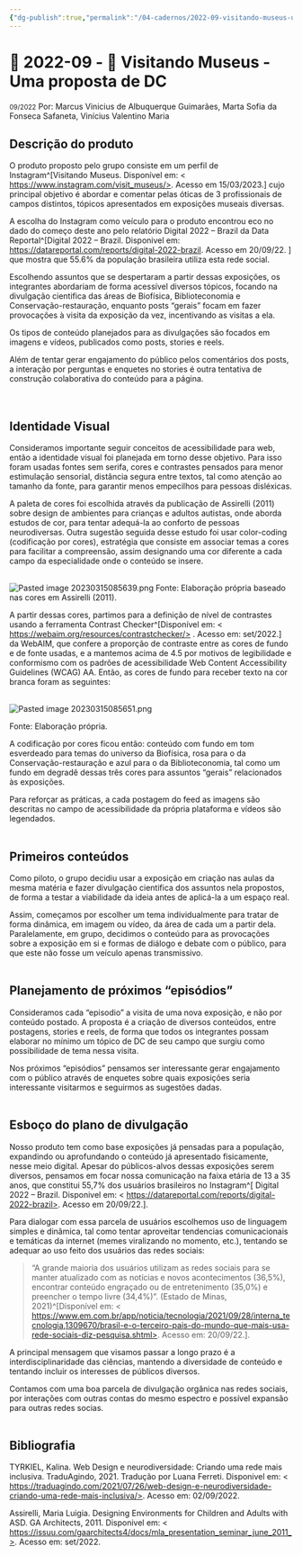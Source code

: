 ```yaml
---
{"dg-publish":true,"permalink":"/04-cadernos/2022-09-visitando-museus-uma-proposta-de-dc/","tags":["🧠️/📝️/🌲️"],"created":"2023-03-15 08:49","updated":"2023-05-01 20:07"}
---
```




# 🌲️ 2022-09 - 📝️ Visitando Museus - Uma proposta de DC
<small>09/2022</small>
Por: Marcus Vinicius de Albuquerque Guimarães, Marta Sofia da Fonseca Safaneta, Vinícius Valentino Maria

## Descrição do produto 

O produto proposto pelo grupo consiste em um perfil de Instagram^[Visitando Museus. Disponível em: < https://www.instagram.com/visit_museus/>.  Acesso em 15/03/2023.] cujo principal objetivo é abordar e comentar pelas óticas de 3 profissionais de campos distintos, tópicos apresentados em exposições museais diversas. 

A escolha do Instagram como veículo para o produto encontrou eco no dado do começo deste ano pelo relatório Digital 2022 – Brazil da Data Reportal^[Digital 2022 – Brazil. Disponivel em: <https://datareportal.com/reports/digital-2022-brazil>. Acesso em 20/09/22. ] que mostra que 55.6% da população brasileira utiliza esta rede social. 

Escolhendo assuntos que se despertaram a partir dessas exposições, os integrantes abordariam de forma acessível diversos tópicos, focando na divulgação cientifica das áreas de Biofísica, Biblioteconomia e Conservação-restauração, enquanto posts “gerais” focam em fazer provocações à visita da exposição da vez, incentivando as visitas a ela.  

Os tipos de conteúdo planejados para as divulgações são focados em imagens e vídeos, publicados como posts, stories e reels.  

Além de tentar gerar engajamento do público pelos comentários dos posts, a interação por perguntas e enquetes no stories é outra tentativa de construção colaborativa do conteúdo para a página. <br><br><br>



 

## Identidade Visual  

Consideramos importante seguir conceitos de acessibilidade para web, então a identidade visual foi planejada em torno desse objetivo. Para isso foram usadas fontes sem serifa, cores e contrastes pensados para menor estimulação sensorial, distância segura entre textos, tal como atenção ao tamanho da fonte, para garantir menos empecilhos para pessoas disléxicas. 

A paleta de cores foi escolhida através da publicação de Assirelli (2011) sobre design de ambientes para crianças e adultos autistas, onde aborda estudos de cor, para tentar adequá-la ao conforto de pessoas neurodiversas. Outra sugestão seguida desse estudo foi usar color-coding (codificação por cores), estratégia que consiste em associar temas a cores para facilitar a compreensão, assim designando uma cor diferente a cada campo da especialidade onde o conteúdo se insere.   <br><br>



 ![Pasted image 20230315085639.png](/img/user/XX%20-%20Anexos/Pasted%20image%2020230315085639.png)
Fonte: Elaboração própria baseado nas cores em Assirelli (2011). 

A partir dessas cores, partimos para a definição de nível de contrastes usando a ferramenta Contrast Checker^[Disponível em: < https://webaim.org/resources/contrastchecker/> . Acesso em: set/2022.] da WebAIM, que confere a proporção de contraste entre as cores de fundo e de fonte usadas, e a mantemos acima de 4.5 por motivos de legibilidade e conformismo com os padrões de acessibilidade Web Content Accessibility Guidelines (WCAG) AA. Então, as cores de fundo para receber texto na cor branca foram as seguintes: <br>
<br>


 ![Pasted image 20230315085651.png](/img/user/XX%20-%20Anexos/Pasted%20image%2020230315085651.png)

Fonte: Elaboração própria. 

A codificação por cores ficou então: conteúdo com fundo em tom esverdeado para temas do universo da Biofísica, rosa para o da Conservação-restauração e azul para o da Biblioteconomia, tal como um fundo em degradê dessas três cores para assuntos “gerais” relacionados às exposições. 

Para reforçar as práticas, a cada postagem do feed as imagens são descritas no campo de acessibilidade da própria plataforma e vídeos são legendados. <br>
<br>


  

## Primeiros conteúdos 

Como piloto, o grupo decidiu usar a exposição em criação nas aulas da mesma matéria e fazer divulgação cientifica dos assuntos nela propostos, de forma a testar a viabilidade da ideia antes de aplicá-la a um espaço real. 

Assim, começamos por escolher um tema individualmente para tratar de forma dinâmica, em imagem ou vídeo, da área de cada um a partir dela. Paralelamente, em grupo, decidimos o conteúdo para as provocações sobre a exposição em si e formas de diálogo e debate com o público, para que este não fosse um veículo apenas transmissivo. <br>
<br>


 

## Planejamento de próximos “episódios” 

Consideramos cada “episodio” a visita de uma nova exposição, e não por conteúdo postado. A proposta é a criação de diversos conteúdos, entre postagens, stories e reels, de forma que todos os integrantes possam elaborar no mínimo um tópico de DC de seu campo que surgiu como possibilidade de tema nessa visita. 

Nos próximos “episódios” pensamos ser interessante gerar engajamento com o público através de enquetes sobre quais exposições seria interessante visitarmos e seguirmos as sugestões dadas. <br>
<br>


 

## Esboço do plano de divulgação 

Nosso produto tem como base exposições já pensadas para a população, expandindo ou aprofundando o conteúdo já apresentado fisicamente, nesse meio digital. Apesar do públicos-alvos dessas exposições serem diversos, pensamos em focar nossa comunicação na faixa etária de 13 a 35 anos, que constitui 55,7% dos usuários brasileiros no Instagram^[ Digital 2022 – Brazil. Disponivel em: < https://datareportal.com/reports/digital-2022-brazil>. Acesso em 20/09/22.]. 

 Para dialogar com essa parcela de usuários escolhemos uso de linguagem simples e dinâmica, tal como tentar aproveitar tendencias comunicacionais e temáticas da internet (memes viralizando no momento, etc.), tentando se adequar ao uso feito dos usuários das redes sociais:  

> “A grande maioria dos usuários utilizam as redes sociais para se manter atualizado com as notícias e novos acontecimentos (36,5%), encontrar conteúdo engraçado ou de entretenimento (35,0%) e preencher o tempo livre (34,4%)”.  (Estado de Minas, 2021)^[Disponível em: < https://www.em.com.br/app/noticia/tecnologia/2021/09/28/interna_tecnologia,1309670/brasil-e-o-terceiro-pais-do-mundo-que-mais-usa-rede-sociais-diz-pesquisa.shtml>. Acesso em: 20/09/22.]. 

A principal mensagem que visamos passar a longo prazo é a interdisciplinaridade das ciências, mantendo a diversidade de conteúdo e tentando incluir os interesses de públicos diversos. 

Contamos com uma boa parcela de divulgação orgânica nas redes sociais, por interações com outras contas do mesmo espectro e possível expansão para outras redes socias. <br>
<br>



## Bibliografia 

TYRKIEL, Kalina.  Web Design e neurodiversidade: Criando uma rede mais inclusiva. TraduAgindo, 2021. Tradução por Luana Ferreti. Disponivel em: < https://traduagindo.com/2021/07/26/web-design-e-neurodiversidade-criando-uma-rede-mais-inclusiva/>. Acesso em: 02/09/2022. 

Assirelli, Maria Luigia. Designing Environments for Children and Adults with ASD. GA Architects, 2011. Disponivel em: < https://issuu.com/gaarchitects4/docs/mla_presentation_seminar_june_2011_>. Acesso em: set/2022. <br>
<br>





